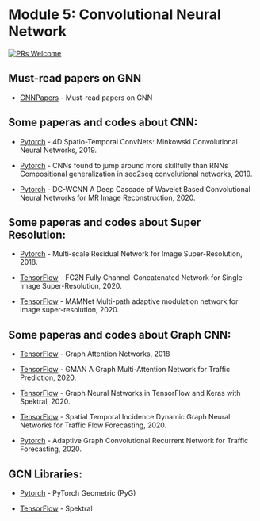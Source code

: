 # Module 5: Convolutional Neural Network

[![PRs Welcome](https://img.shields.io/badge/PRs-welcome-brightgreen.svg?style=flat-square)](http://makeapullrequest.com)


## Must-read papers on GNN

* [GNNPapers](https://github.com/thunlp/GNNPapers) - Must-read papers on GNN


## Some paperas and codes about CNN:

* [Pytorch](https://github.com/NVIDIA/MinkowskiEngine) - 4D Spatio-Temporal ConvNets: Minkowski Convolutional Neural Networks, 2019.

* [Pytorch](https://github.com/pytorch/fairseq) - CNNs found to jump around more skillfully than RNNs Compositional generalization in seq2seq convolutional networks, 2019.

* [Pytorch](https://github.com/sriprabhar/DC-WCNN) - DC-WCNN A Deep Cascade of Wavelet Based Convolutional Neural Networks for MR Image Reconstruction, 2020.


 


## Some paperas and codes about Super Resolution:

* [Pytorch](https://github.com/MIVRC/MSRN-PyTorch) - Multi-scale Residual Network for Image Super-Resolution, 2018.

* [TensorFlow](https://github.com/zxlation/FC2N) - FC2N Fully Channel-Concatenated Network for Single Image Super-Resolution, 2020.

* [TensorFlow](https://github.com/junhyukk/MAMNet-tensorflow) - MAMNet Multi-path adaptive modulation network for image super-resolution, 2020.



## Some paperas and codes about Graph CNN:

* [TensorFlow](https://github.com/danielegrattarola/keras-gat) - Graph Attention Networks, 2018

* [TensorFlow](https://github.com/zhengchuanpan/GMAN) - GMAN A Graph Multi-Attention Network for Traffic Prediction, 2020.

* [TensorFlow](https://github.com/danielegrattarola/spektral) - Graph Neural Networks in TensorFlow and Keras with Spektral, 2020.

* [TensorFlow](https://github.com/RingBDStack/GCNN-In-Traffic) - Spatial Temporal Incidence Dynamic Graph Neural Networks for Traffic Flow Forecasting, 2020.

* [Pytorch](https://github.com/LeiBAI/AGCRN) - Adaptive Graph Convolutional Recurrent Network for Traffic Forecasting, 2020.



## GCN Libraries:

* [Pytorch](https://github.com/rusty1s/pytorch_geometric) - PyTorch Geometric (PyG)

* [TensorFlow](https://github.com/danielegrattarola/spektral) - Spektral

















